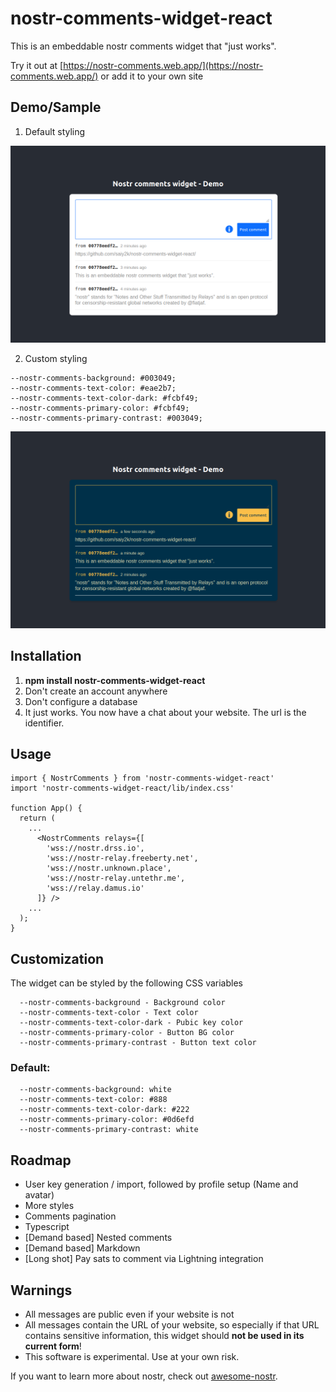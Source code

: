 # nostr-comments-widget-react

This is an embeddable nostr comments widget that "just works".

Try it out at [https://nostr-comments.web.app/](https://nostr-comments.web.app/) or add it to your own site

## Demo/Sample
1. Default styling

![Default styling](demo/nostr-sample-screen-01.png)

2. Custom styling
```
--nostr-comments-background: #003049;
--nostr-comments-text-color: #eae2b7;
--nostr-comments-text-color-dark: #fcbf49;
--nostr-comments-primary-color: #fcbf49;
--nostr-comments-primary-contrast: #003049;
```
![Custom styling](demo/nostr-sample-screen-02.png)

## Installation

1. **npm install nostr-comments-widget-react**
2. Don't create an account anywhere
3. Don't configure a database
4. It just works. You now have a chat about your website. The url is the identifier.

## Usage
```
import { NostrComments } from 'nostr-comments-widget-react'
import 'nostr-comments-widget-react/lib/index.css'

function App() {
  return (
    ...
      <NostrComments relays={[
        'wss://nostr.drss.io',
        'wss://nostr-relay.freeberty.net',
        'wss://nostr.unknown.place',
        'wss://nostr-relay.untethr.me',
        'wss://relay.damus.io'
      ]} />
    ...
  );
}
```

## Customization
The widget can be styled by the following CSS variables
```
  --nostr-comments-background - Background color
  --nostr-comments-text-color - Text color
  --nostr-comments-text-color-dark - Pubic key color
  --nostr-comments-primary-color - Button BG color
  --nostr-comments-primary-contrast - Button text color
```

### Default:
```
  --nostr-comments-background: white
  --nostr-comments-text-color: #888
  --nostr-comments-text-color-dark: #222
  --nostr-comments-primary-color: #0d6efd
  --nostr-comments-primary-contrast: white
```
  
## Roadmap
 - User key generation / import, followed by profile setup (Name and avatar)
 - More styles
 - Comments pagination
 - Typescript
 - [Demand based] Nested comments
 - [Demand based] Markdown
 - [Long shot] Pay sats to comment via Lightning integration

## Warnings
* All messages are public even if your website is not
* All messages contain the URL of your website, so especially if that URL contains sensitive information, this widget should **not be used in its current form**!
* This software is experimental. Use at your own risk.

If you want to learn more about nostr, check out [awesome-nostr](https://github.com/aljazceru/awesome-nostr).
